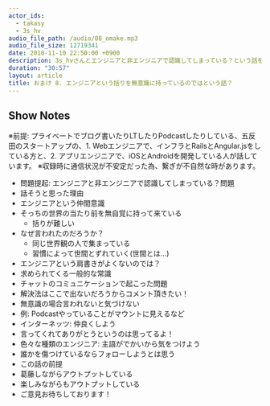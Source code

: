 ```yaml
---
actor_ids:
  - takasy
  - 3s_hv
audio_file_path: /audio/08_omake.mp3
audio_file_size: 12719341
date: 2018-11-10 22:50:00 +0900
description: 3s_hvさんとエンジニアと非エンジニアで認識してしまっている？という話をしました
duration: "30:57"
layout: article
title: おまけ 8. エンジニアという括りを無意識に持っているのではという話？
---
```


## Show Notes
※前提: プライベートでブログ書いたりLTしたりPodcastしたりしている、五反田のスタートアップの、1. Webエンジニアで、インフラとRailsとAngular.jsをしている方と、2. アプリエンジニアで、iOSとAndroidを開発している人が話しています。
※収録時に通信状況が不安定だった為、繋ぎが不自然な時があります。
- 問題提起: エンジニアと非エンジニアで認識してしまっている？問題
- 話そうと思った理由
- エンジニアという仲間意識
- そっちの世界の当たり前を無自覚に持って来ている
    - 括りが難しい
- なぜ言われたのだろうか？
    - 同じ世界観の人で集まっている
    - 習慣によって世間とずれていく(世間とは...)
- エンジニアという肩書きがよくないのでは？
- 求められてくる一般的な常識
- チャットのコミュニケーションで起こった問題
- 解決法はここで出ないだろうからコメント頂きたい！
- 無意識の場合言われないと気づけない
- 例: Podcastやっていることがマウントに見えるなど
- インターネッツ: 仲良くしよう
- 言ってくれてありがとうというのは思ってるよ！
- 色々な種類のエンジニア: 主語がでかいから気をつけよう
- 誰かを傷つけているならフォローしようとは思う
- この話の前提
- 葛藤しながらアウトプットしている
- 楽しみながらもアウトプットしている
- ご意見お待ちしております！
